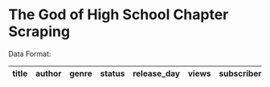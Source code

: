 # The God of High School Chapter Scraping

Data Format:

|title|author|genre|status|release_day|views|subscribers|rating|chapter|comments|total_comments|likes|total_likes|date|user|comment_body|post_date|upvotes|downvotes|reply_count| scrape_date|
|:---:|:----:|:---:|:----:|:---------:|:---:|:---------:|:----:|:-----:|:------:|:-------------|:---:|:---------:|:--:|:--:|:----------:|:-------:|:-----:|:-------:|:---------:|:----------:|
